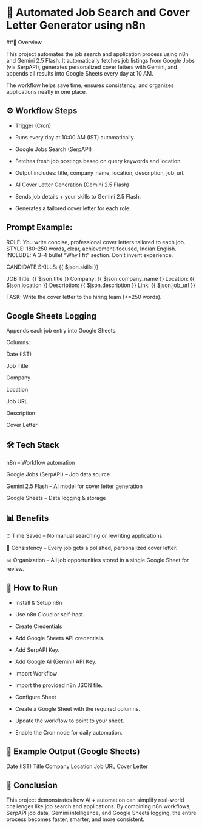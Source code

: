 # 🚀 Automated Job Search and Cover Letter Generator using n8n
##📌 Overview

This project automates the job search and application process using n8n and Gemini 2.5 Flash.
It automatically fetches job listings from Google Jobs (via SerpAPI), generates personalized cover letters with Gemini, and appends all results into Google Sheets every day at 10 AM.

The workflow helps save time, ensures consistency, and organizes applications neatly in one place.

## ⚙️ Workflow Steps

- Trigger (Cron)

- Runs every day at 10:00 AM (IST) automatically.

- Google Jobs Search (SerpAPI)

- Fetches fresh job postings based on query keywords and location.

- Output includes: title, company_name, location, description, job_url.

- AI Cover Letter Generation (Gemini 2.5 Flash)

- Sends job details + your skills to Gemini 2.5 Flash.

- Generates a tailored cover letter for each role.

## Prompt Example:

ROLE: You write concise, professional cover letters tailored to each job.
STYLE: 180–250 words, clear, achievement-focused, Indian English.
INCLUDE: A 3–4 bullet “Why I fit” section. Don’t invent experience.

CANDIDATE SKILLS:
{{ $json.skills }}

JOB
Title: {{ $json.title }}
Company: {{ $json.company_name }}
Location: {{ $json.location }}
Description: {{ $json.description }}
Link: {{ $json.job_url }}

TASK: Write the cover letter to the hiring team (<=250 words).


## Google Sheets Logging

Appends each job entry into Google Sheets.

Columns:

Date (IST)

Job Title

Company

Location

Job URL

Description

Cover Letter

## 🛠️ Tech Stack

n8n – Workflow automation

Google Jobs (SerpAPI) – Job data source

Gemini 2.5 Flash – AI model for cover letter generation

Google Sheets – Data logging & storage

## 📊 Benefits

⏱ Time Saved – No manual searching or rewriting applications.

🎯 Consistency – Every job gets a polished, personalized cover letter.

📊 Organization – All job opportunities stored in a single Google Sheet for review.

## 🚀 How to Run

- Install & Setup n8n

- Use n8n Cloud or self-host.

- Create Credentials

- Add Google Sheets API credentials.

- Add SerpAPI Key.

- Add Google AI (Gemini) API Key.

- Import Workflow

- Import the provided n8n JSON file.

- Configure Sheet

- Create a Google Sheet with the required columns.

- Update the workflow to point to your sheet.

- Enable the Cron node for daily automation.

## 📌 Example Output (Google Sheets)
Date (IST)	Title	Company	Location	Job URL	Cover Letter

## 📢 Conclusion

This project demonstrates how AI + automation can simplify real-world challenges like job search and applications. By combining n8n workflows, SerpAPI job data, Gemini intelligence, and Google Sheets logging, the entire process becomes faster, smarter, and more consistent.
